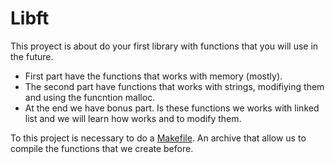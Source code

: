 # Libft
This proyect is about do your first library with functions that you will use in the future.

- First part have the functions that works with memory (mostly).
- The second part have functions that works with strings, modifiying them and using the funcntion malloc.
- At the end we have bonus part. Is these functions we works with linked list and we will learn how works and to modify them.

To this project is necessary to do a [Makefile](https://www.cs.colby.edu/maxwell/courses/tutorials/maketutor/). An archive that allow us to compile the functions that we create before.
